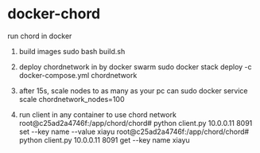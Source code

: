 # docker-chord
run chord in docker

1. build images
sudo bash build.sh

2. deploy chordnetwork in by docker swarm
sudo docker stack deploy -c docker-compose.yml chordnetwork

3. after 15s, scale nodes to as many as your pc can
sudo docker service scale chordnetwork_nodes=100

4. run client  in any container to use chord network
root@c25ad2a4746f:/app/chord/chord# python client.py 10.0.0.11 8091 set --key name --value xiayu
root@c25ad2a4746f:/app/chord/chord# python client.py 10.0.0.11 8091 get --key name
xiayu
